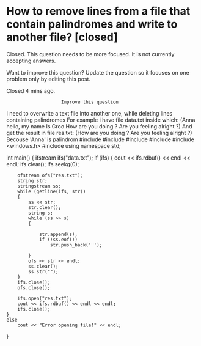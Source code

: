 
# How to remove lines from a file that contain palindromes and write to another file? [closed]







Closed. This question needs to be more focused. It is not currently accepting answers.
                        
                    










Want to improve this question? Update the question so it focuses on one problem only by editing this post.


Closed 4 mins ago.







                        Improve this question
                    



I need to overwrite a text file into another one, while deleting lines containing palindromes
For example i have file data.txt inside which: (Anna hello, my name Is Groo How are you doing ? Are you feeling alright ?)
And get the result in file res.txt: (How are you doing ? Are you feeling alright ?) Becouse 'Anna' is palindrom
#include <iostream> 
#include <string> 
#include <algorithm> 
#include <sstream> 
#include <windows.h>
#include <fstream>
using namespace std;




int main() {
    ifstream ifs("data.txt");
    if (ifs)
    {
        cout << ifs.rdbuf() << endl << endl;
        ifs.clear();
        ifs.seekg(0);

        ofstream ofs("res.txt");
        string str;
        stringstream ss;
        while (getline(ifs, str))
        {
            ss << str;
            str.clear();
            string s;
            while (ss >> s)
            {

                str.append(s);
                if (!ss.eof())
                    str.push_back(' ');

            }
            ofs << str << endl;
            ss.clear();
            ss.str("");
        }
        ifs.close();
        ofs.close();

        ifs.open("res.txt");
        cout << ifs.rdbuf() << endl << endl; 
        ifs.close();
    }
    else
        cout << "Error opening file!" << endl;
}


        